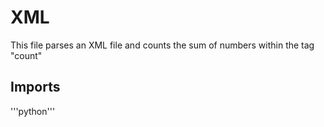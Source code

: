 # XML

This file parses an XML file and counts the sum of numbers within the tag "count"

## Imports 

'''python'''
